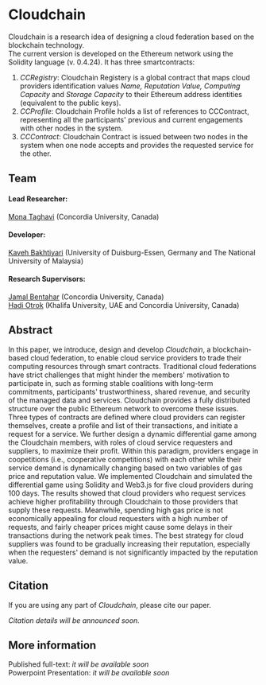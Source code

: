 # Cloudchain
Cloudchain is a research idea of designing a cloud federation based on the blockchain technology.  
The current version is developed on the Ethereum network using the Solidity language (v. 0.4.24).
It has three smartcontracts:
1. *CCRegistry*: Cloudchain Registery is a global contract that maps cloud providers identification values *Name, Reputation Value, Computing Capacity* and *Storage Capacity* to their Ethereum address identities (equivalent to the public keys).
2. *CCProfile*: Cloudchain Profile holds a list of references to CCContract, representing all the participants' previous and current engagements with other nodes in the system.
3. *CCContract*: Cloudchain Contract is issued between two nodes in the system when one node accepts and provides the requested service for the other.

## Team
#### Lead Researcher:  
[Mona Taghavi](http://www.monataghavi.com) (Concordia University, Canada)  

#### Developer:  
[Kaveh Bakhtiyari](http://www.bakhtiyari.com) (University of Duisburg-Essen, Germany and The National University of Malaysia)  

#### Research Supervisors:  
[Jamal Bentahar](https://users.encs.concordia.ca/~bentahar/) (Concordia University, Canada)  
[Hadi Otrok](https://users.encs.concordia.ca/~h_otrok/) (Khalifa University, UAE and Concordia University, Canada)

## Abstract
In this paper, we introduce, design and develop *Cloudchain*, a blockchain-based cloud federation, to enable cloud service providers to trade their computing resources through smart contracts. Traditional cloud federations have strict challenges that might hinder the members' motivation to participate in, such as forming stable coalitions with long-term commitments, participants' trustworthiness, shared revenue, and security of the managed data and services. Cloudchain provides a fully distributed structure over the public Ethereum network to overcome these issues. Three types of contracts are defined where cloud providers can register themselves, create a profile and list of their transactions, and initiate a request for a service. We further design a dynamic differential game among the Cloudchain members, with roles of cloud service requesters and suppliers, to maximize their profit. Within this paradigm, providers engage in coopetitions (i.e., cooperative competitions) with each other while their service demand is dynamically changing based on two variables of gas price and reputation value. We implemented Cloudchain and simulated the differential game using Solidity and Web3.js for five cloud providers during 100 days. The results showed that cloud providers who request services achieve higher profitability through Cloudchain to those providers that supply these requests. Meanwhile, spending high gas price is not economically appealing for cloud requesters with a high number of requests, and fairly cheaper prices might cause some delays in their transactions during the network peak times. The best strategy for cloud suppliers was found to be gradually increasing their reputation, especially when the requesters' demand is not significantly impacted by the reputation value.
  
## Citation
If you are using any part of *Cloudchain*, please cite our paper.  

*Citation details will be announced soon.*

## More information
Published full-text: *it will be available soon*  
Powerpoint Presentation: *it will be available soon*
